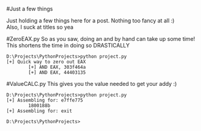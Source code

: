 #Just a few things 

Just holding a few things here for a post. Nothing too fancy at all :)  
Also, I suck at titles so yea

#ZeroEAX.py
So as you saw, doing an and by hand can take up some time!  
This shortens the time in doing so DRASTICALLY  

    D:\Projects\PythonProjects>python project.py
    [+] Quick way to zero out EAX
            [+] AND EAX, 303f464a
            [+] AND EAX, 44403135
            
#ValueCALC.py
This gives you the value needed to get your addy :)   

    D:\Projects\PythonProjects>python project.py
    [+] Assembling for: e7ffe775
            1800188b
    [+] Assembling for: exit

    D:\Projects\PythonProjects>

